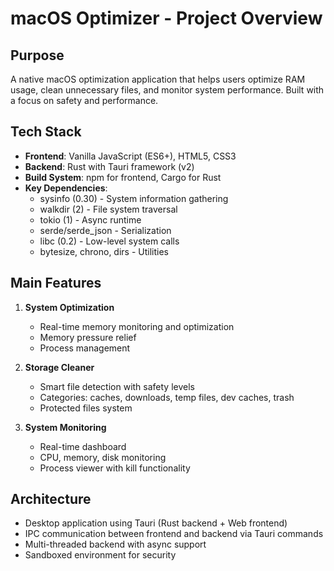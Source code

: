 # macOS Optimizer - Project Overview

## Purpose
A native macOS optimization application that helps users optimize RAM usage, clean unnecessary files, and monitor system performance. Built with a focus on safety and performance.

## Tech Stack
- **Frontend**: Vanilla JavaScript (ES6+), HTML5, CSS3
- **Backend**: Rust with Tauri framework (v2)
- **Build System**: npm for frontend, Cargo for Rust
- **Key Dependencies**:
  - sysinfo (0.30) - System information gathering
  - walkdir (2) - File system traversal
  - tokio (1) - Async runtime
  - serde/serde_json - Serialization
  - libc (0.2) - Low-level system calls
  - bytesize, chrono, dirs - Utilities

## Main Features
1. **System Optimization**
   - Real-time memory monitoring and optimization
   - Memory pressure relief
   - Process management

2. **Storage Cleaner**
   - Smart file detection with safety levels
   - Categories: caches, downloads, temp files, dev caches, trash
   - Protected files system

3. **System Monitoring**
   - Real-time dashboard
   - CPU, memory, disk monitoring
   - Process viewer with kill functionality

## Architecture
- Desktop application using Tauri (Rust backend + Web frontend)
- IPC communication between frontend and backend via Tauri commands
- Multi-threaded backend with async support
- Sandboxed environment for security